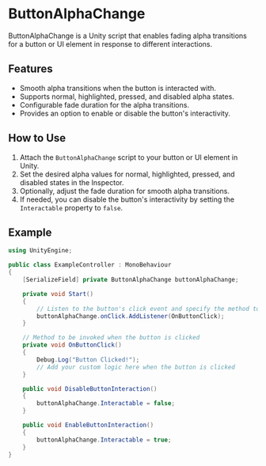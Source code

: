 # ButtonAlphaChange

ButtonAlphaChange is a Unity script that enables fading alpha transitions for a button or UI element in response to different interactions.

## Features

- Smooth alpha transitions when the button is interacted with.
- Supports normal, highlighted, pressed, and disabled alpha states.
- Configurable fade duration for the alpha transitions.
- Provides an option to enable or disable the button's interactivity.

## How to Use

1. Attach the `ButtonAlphaChange` script to your button or UI element in Unity.
2. Set the desired alpha values for normal, highlighted, pressed, and disabled states in the Inspector.
3. Optionally, adjust the fade duration for smooth alpha transitions.
4. If needed, you can disable the button's interactivity by setting the `Interactable` property to `false`.

## Example

```csharp
using UnityEngine;

public class ExampleController : MonoBehaviour
{
    [SerializeField] private ButtonAlphaChange buttonAlphaChange;

    private void Start()
    {
        // Listen to the button's click event and specify the method to be invoked
        buttonAlphaChange.onClick.AddListener(OnButtonClick);
    }

    // Method to be invoked when the button is clicked
    private void OnButtonClick()
    {
        Debug.Log("Button Clicked!");
        // Add your custom logic here when the button is clicked
    }

    public void DisableButtonInteraction()
    {
        buttonAlphaChange.Interactable = false;
    }

    public void EnableButtonInteraction()
    {
        buttonAlphaChange.Interactable = true;
    }
}
